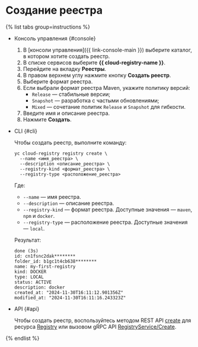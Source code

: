 # Создание реестра

{% list tabs group=instructions %}

- Консоль управления {#console}

    1. В [консоли управления]({{ link-console-main }}) выберите каталог, в котором хотите создать реестр.
    1. В списке сервисов выберите **{{ cloud-registry-name }}**.
    1. Перейдите на вкладку **Реестры**.
    1. В правом верхнем углу нажмите кнопку **Создать реестр**.
    1. Выберите формат реестра.
    1. Если выбрали формат реестра Maven, укажите политику версий:
        * `Release` — стабильные версии;
        * `Snapshot` — разработка с частыми обновлениями;
        * `Mixed` — сочетание политик `Release` и `Snapshot` для гибкости.
    1. Введите имя и описание реестра.
    1. Нажмите **Создать**.

- CLI {#cli}

    Чтобы создать реестр, выполните команду:

    ```
    yc cloud-registry registry create \
      --name <имя_реестра> \
      --description <описание_реестра> \
      --registry-kind <формат_реестра> \
      --registry-type <расположение_реестра>
    ```

    Где:
    * `--name` — имя реестра.
    * `--description` — описание реестра.
    * `--registry-kind` — формат реестра. Доступные значения — `maven`, `npm` и `docker`.
    * `--registry-type` — расположение реестра. Доступные значения — `local`.

    Результат:

    ```
    done (3s)
    id: cn1fsnc2dak********
    folder_id: b1gc1t4cb638********
    name: my-first-registry
    kind: DOCKER
    type: LOCAL
    status: ACTIVE
    description: docker
    created_at: "2024-11-30T16:11:12.901356Z"
    modified_at: "2024-11-30T16:11:16.243323Z"
    ```

- API {#api}

    Чтобы создать реестр, воспользуйтесь методом REST API [create](../../api-ref/Registry/create.md) для ресурса [Registry](../../api-ref/Registry/index.md) или вызовом gRPC API [RegistryService/Create](../../api-ref/grpc/Registry/create.md).

{% endlist %}
